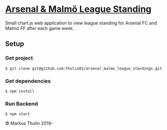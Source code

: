 # [Arsenal & Malmö League Standing](https://github.com/thulin82/arsenal_malmo_league_standings)

Small chart.js web application to view league standing for Arsenal FC and Malmö FF after each game week.

## Setup

### Get project

```
$ git clone git@github.com:thulin82/arsenal_malmo_league_standings.git
```

### Get dependencies

```
$ npm install
```

### Run Backend

```
$ npm start
```

© Markus Thulin 2019-
